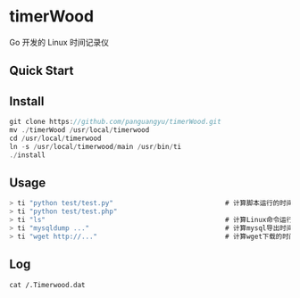 # timerWood
Go 开发的 Linux 时间记录仪

## Quick Start
## Install
```go
git clone https://github.com/panguangyu/timerWood.git
mv ./timerWood /usr/local/timerwood
cd /usr/local/timerwood
ln -s /usr/local/timerwood/main /usr/bin/ti
./install
```

## Usage
```go
> ti "python test/test.py"                            # 计算脚本运行的时间 Calculate the running time of the script
> ti "python test/test.php"
> ti "ls"                                             # 计算Linux命令运行的时间 Calculate the running time of the Linux command
> ti "mysqldump ..."                                  # 计算mysql导出时间
> ti "wget http://..."                                # 计算wget下载的时间
```

## Log
```
cat /.Timerwood.dat
```
